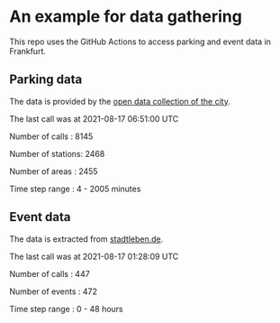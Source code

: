 # An example for data gathering

This repo uses the GitHub Actions to access parking and event data in Frankfurt.

## Parking data
The data is provided by the [open data collection of the city](https://www.offenedaten.frankfurt.de/).

The last call was at 2021-08-17 06:51:00 UTC

Number of calls   : 8145

Number of stations: 2468

Number of areas   : 2455

Time step range   :    4 - 2005 minutes


## Event data
The data is extracted from [stadtleben.de](https://stadtleben.de/frankfurt/).

The last call was at 2021-08-17 01:28:09 UTC

Number of calls   : 447

Number of events  : 472

Time step range   :   0 -  48 hours

